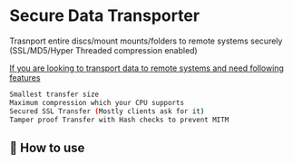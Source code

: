 # Secure Data Transporter
Trasnport  entire discs/mount mounts/folders to remote systems securely (SSL/MD5/Hyper Threaded compression enabled)

<u>If you are looking to transport data to remote systems and need following features</u>

```sh
Smallest transfer size 
Maximum compression which your CPU supports
Secured SSL Transfer (Mostly clients ask for it)
Tamper proof Transfer with Hash checks to prevent MITM

```

## 📜 How to use 
